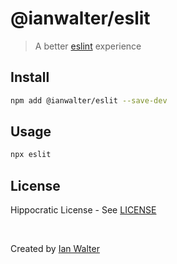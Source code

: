 # @ianwalter/eslit
> A better [eslint][eslintUrl] experience

## Install

```bash
npm add @ianwalter/eslit --save-dev
```

## Usage

```bash
npx eslit
```

## License

Hippocratic License - See [LICENSE][licenseUrl]

&nbsp;

Created by [Ian Walter](https://ianwalter.dev)

[eslintUrl]: https://eslint.org
[licenseUrl]: https://github.com/ianwalter/ianwalter/blob/main/packages/eslit/LICENSE
